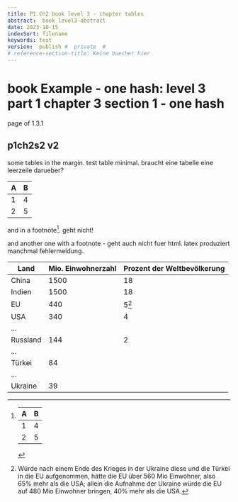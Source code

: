 ```yaml
---
title: P1.Ch2 book level 3 - chapter tables 
abstract:  book level3 abstract
date: 2023-10-15
indexSort: filename
keywords: test
version:  publish #  private  #
# reference-section-title: Keine buecher hier
---
```


# book Example - one hash: level  3  part 1 chapter 3 section 1 - one hash

page of 1.3.1

## p1ch2s2  v2

some tables in the margin. test table minimal. braucht eine tabelle eine leerzeile darueber?

|A   |B   | 
|---|---| 
|1   |4   | 
|2   |5   | 

and in a footnote[^tab]. geht nicht!

[^tab]: |A   |B   | 
    |---|---| 
    |1   |4   | 
    |2   |5   | 

and another one with a footnote - geht auch nicht fuer html. latex produziert manchmal fehlermeldung.

|Land |Mio. Einwohnerzahl |Prozent der Weltbevölkerung|
|---|---|---|
|China | 1500 |18|
|Indien | 1500 |18|
|EU |440 |5[^euplus]|
|USA | 340 |4|
|... | | |
|Russland |144 |2|
|...| ||
|Türkei |84 ||
|...| ||
|Ukraine |39 ||

[^euplus]: Würde nach einem Ende des Krieges in der Ukraine diese und die Türkei in die EU aufgenommen, hätte die EU über 560 Mio Einwohner, also 65% mehr als die USA; allein die Aufnahme der Ukraine würde die EU auf 480 Mio Einwohner bringen, 40% mehr als die USA.
